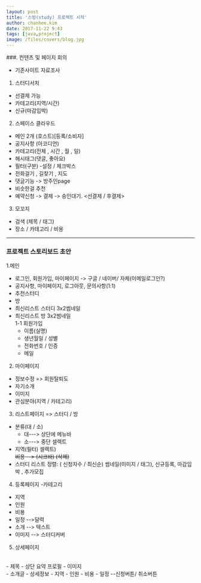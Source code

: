 ```yaml
---
layout: post
title: '스방(study) 프로젝트 시작'
author: chanhee.kim
date: 2017-11-22 9:43
tags: [java,project]
image: /files/covers/blog.jpg
---
```


###. 컨텐츠 및 페이지 회의

* 기존사이트 자료조사
1. 스터디서치
- 선결제 가능
- 카테고리(지역/시간)
- 신규(마감임박)
2. 스페이스 클라우드
- 메인 2개 (호스트)[등록/소비자]
- 공지사항 (아코디언)
- 카테고리(전체 , 시간 , 월 , 일)
- 해시태그(댓글, 좋아요)
- 필터(구분) -설정 / 체크박스
- 전화걸기 , 길찾기 , 지도
- 댓글기능 -> 방주인page
- 비슷한걸 추천
- 예약신청 -> 결제 -> 승인대기. <선결제 / 후결제>
3. 모꼬지
- 검색 (제목 / 태그)
- 장소 / 카테고리 / 비용

---

### 프로젝트 스토리보드 초안
1.메인
- 로그인, 회원가입, 마이페이지 -> 구글 / 네이버/ 자체(이메일로그인?)
- 공지사항, 마이페이지, 로그아웃, 문의사항(1:1)
- 추천스터디
- 방
- 최신리스트 스터디 3x2썸네일
- 최신리스트 방 3x2썸네일 <br>
 1-1 회원가입
   - 이름(실명)
   - 생년월일 / 성별
   - 전화번호 / 인증
   - 메일

2. 마이페이지
- 정보수정 => 회원탈퇴도
- 자기소개
- 이미지
- 관심분야(지역 / 카테고리)
3. 리스트페이지  => 스터디 / 방
- 분류(대 / 소)
  * 대---> 상단에 메뉴바   
  * 소---> 중단 셀렉트
-  지역(필터) 셀렉트)<br>
~~비용 --> (시크바) (삭제)~~
- 스터디 리스트  정렬: ( 신청자수 / 최신순)
  썸네일(이미지 / 태그), 신규등록, 마감임박 , 추가모집
4. 등록페이지
 -카테고리
 - 지역
 - 인원
 - 비용
 - 일정  -->달력
 - 소개  --> 텍스트
 - 이미지 --> 스터디커버
5. 상세페이지
<br>
- 제목
- 상단 요약 프로필
- 이미지
<br>
- 소개글
- 상세정보
- 지역
- 인원
- 비용
- 일정      --신청버튼/ 취소버튼
